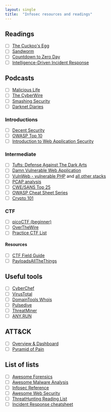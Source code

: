 ```yaml
---
layout: single
title:  "Infosec resources and readings"
---
```


## Readings
- [ ] [The Cuckoo's Egg](https://amazon.com/CUCKOOS-EGG-Clifford-Stoll-ebook/dp/B0083DJXCM/)
- [ ] [Sandworm](https://amazon.com/Sandworm-Cyberwar-Kremlins-Dangerous-Hackers-ebook/dp/B07GD4MFW2)
- [ ] [Countdown to Zero Day](https://amazon.com/Countdown-Zero-Day-Stuxnet-Digital-ebook/dp/B00KEPLC08)
- [ ] [Intelligence-Driven Incident Response](https://amazon.com/Intelligence-Driven-Incident-Response-Outwitting-Adversary-dp-1491934948/dp/1491934948/)

## Podcasts

- [ ] [Malicious Life](https://malicious.life)
- [ ] [The CyberWire](https://thecyberwire.com)
- [ ] [Smashing Security](https://www.smashingsecurity.com)
- [ ] [Darknet Diaries](https://darknetdiaries.com/)

### Introductions
- [ ] [Decent Security](https://decentsecurity.com/)
- [ ] [OWASP Top 10](https://owasp.org/www-project-top-ten/)
- [ ] [Introduction to Web Application Security](https://www.slideshare.net/nragupathy/introduction-to-web-application-security-blackhoodie-us-2018)

### Intermediate

- [ ] [Tufts: Defense Against The Dark Arts](https://tuftsdev.github.io/DefenseAgainstTheDarkArts/)
- [ ] [Damn Vulnerable Web Application](https://github.com/ethicalhack3r/DVWA)
- [ ] [VulnWeb - vulnerable PHP](http://testphp.vulnweb.com/) and [all other stacks](http://www.vulnweb.com/)
- [ ] [PCAP analysis](https://www.malware-traffic-analysis.net/training-exercises.html)
- [ ] [CWE/SANS Top 25](http://cwe.mitre.org/top25/)
- [ ] [OWASP Cheat Sheet Series](https://github.com/OWASP/CheatSheetSeries/tree/master/cheatsheets)
- [ ] [Crypto 101](https://www.crypto101.io/Crypto101.pdf)

### CTF

- [ ] [picoCTF (beginner)](https://picoctf.com/)
- [ ] [OverTheWire](https://overthewire.org/wargames/)
- [ ] [Practice CTF List](https://captf.com/practice-ctf/)

#### Resources
- [ ] [CTF Field Guide](https://trailofbits.github.io/ctf/)
- [ ] [PayloadsAllTheThings](https://github.com/swisskyrepo/PayloadsAllTheThings)

## Useful tools

- [ ] [CyberChef](https://gchq.github.io/CyberChef/)
- [ ] [VirusTotal](https://virustotal.com)
- [ ] [DomainTools Whois](http://whois.domaintools.com/)
- [ ] [Pulsedive](https://pulsedive.com/)
- [ ] [ThreatMiner](https://www.threatminer.org/)
- [ ] [ANY.RUN](https://app.any.run/)

## ATT&CK

- [ ] [Overview & Dashboard](https://attack.mitre.org/)
- [ ] [Pyramid of Pain](http://detect-respond.blogspot.com/2013/03/the-pyramid-of-pain.html)

## List of lists

- [ ] [Awesome Forensics](https://github.com/cugu/awesome-forensics)
- [ ] [Awesome Malware Analysis](https://github.com/rshipp/awesome-malware-analysis)
- [ ] [Infosec Reference](https://github.com/rmusser01/Infosec_Reference)
- [ ] [Awesome Web Security](https://github.com/qazbnm456/awesome-web-security)
- [ ] [ThreatHunting Reading List](https://www.threathunting.net/reading-list)
- [ ] [Incident Response cheatsheet](https://github.com/certsocietegenerale/IRM/tree/master/EN)
